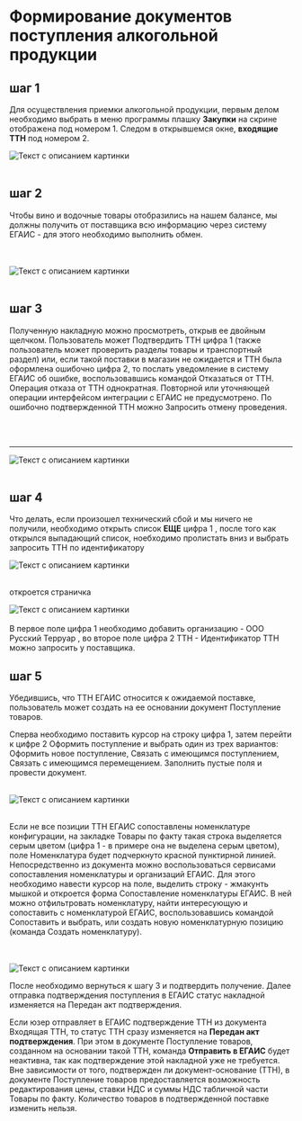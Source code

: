 # Формирование документов поступления алкогольной продукции

## шаг 1
Для осуществления приемки алкогольной продукции, первым делом необходимо выбрать в меню программы плашку **Закупки** на скрине отображена под номером 1. Следом в открывшемся окне, **входящие ТТН** под номером 2.

<image src="https://github.com/kharlakov-vv/Manual_1C/blob/main/scr/Приемка_1_Закупки_ЕГАИС_Входящиее%20ТТН.jpg?raw=true" alt="Текст с описанием картинки">

<br>
</br>

## шаг 2
Чтобы вино и водочные товары отобразились на нашем балансе, мы должны получить от поставщика всю информацию через систему ЕГАИС - для этого необходимо выполнить обмен. 

<br>

</br>
<image src="https://github.com/kharlakov-vv/Manual_1C/blob/main/scr/Приемка_1_ТТН_ОбменсЕГАИС.jpg?raw=true" alt="Текст с описанием картинки">
<br>

</br>

## шаг 3

Полученную накладную можно просмотреть, открыв ее двойным щелчком. Пользователь может Подтвердить ТТН цифра 1 (также пользователь может проверить разделы товары и транспортный раздел) или, если такой поставки в магазин не ожидается и ТТН была оформлена ошибочно цифра 2, то послать уведомление в
систему ЕГАИС об ошибке, воспользовавшись командой Отказаться от ТТН. Операция отказа от ТТН однократная. Повторной или уточняющей операции интерфейсом интеграции с ЕГАИС не предусмотрено. По ошибочно
подтвержденной ТТН можно Запросить отмену проведения.

<br>

</br>

---

<image src="https://github.com/kharlakov-vv/Manual_1C/blob/main/scr/Приемка_3_Закупки_ЕГАИС_Входящиее%20ТТН_подверждение%20или%20отказ.jpg?raw=true" alt="Текст с описанием картинки">
<br>

</br>

## шаг 4

Что делать, если произошел технический сбой и мы ничего не получили, необходимо открыть список **ЕЩЕ** цифра 1 , после того как открылся выпадающий список, ноебходимо пролистать вниз и выбрать запросить ТТН по идентификатору

<image src="https://github.com/kharlakov-vv/Manual_1C/blob/main/scr/Приемка_4_Закупки_ЕГАИС_Входящиее%20ТТН_ЕЩЕ_если_неПРИШЛО.jpg?raw=true" alt="Текст с описанием картинки">

<br>

</br>

откроется страничка

<image src="https://github.com/kharlakov-vv/Manual_1C/blob/main/scr/Приемка_4.2_Закупки_ЕГАИС_Входящиее%20ТТН_ЕЩЕ_если_неПРИШЛО.jpg?raw=true" alt="Текст с описанием картинки">
<br>

</br>
В первое поле цифра 1 необходимо добавить организацию -  ООО Русский Терруар , во второе поле цифра 2 ТТН - Идентификатор ТТН можно запросить у поставщика.


## шаг 5

Убедившись, что ТТН ЕГАИС относится к ожидаемой поставке, пользователь может создать на ее основании документ Поступление товаров. 

Сперва необходимо поставить курсор на строку цифра 1, затем перейти к цифре 2 Оформить поступление и выбрать один из трех вариантов: Оформить новое поступление, Связать с имеющимся поступлением, Связать с имеющимся перемещением. Заполнить пустые поля и провести документ.
<br>

</br>
<image src="https://github.com/kharlakov-vv/Manual_1C/blob/main/scr/Приемка_5_ЕГАИС_ПОСТУПЛЕНИЕ.jpg?raw=true" alt="Текст с описанием картинки">
<br>

</br>

Если не все позиции ТТН ЕГАИС сопоставлены номенклатуре конфигурации, на
закладке Товары по факту такая строка выделяется серым цветом (цифра 1 - в примере она не выделена серым цветом), поле Номенклатура будет подчеркнуто красной пунктирной линией. Непосредственно из документа можно воспользоваться сервисами сопоставления
номенклатуры и организаций ЕГАИС. Для этого необходимо навести курсор на поле, выделить строку - жмакунть мышкой и откроется форма Сопоставление номенклатуры ЕГАИС. В ней можно отфильтровать номенклатуру, найти интересующую и сопоставить с номенклатурой ЕГАИС, воспользовавшись командой Сопоставить и выбрать, или создать новую номенклатурную позицию (команда Создать номенклатуру).

<br>
</br>
<image src="https://github.com/kharlakov-vv/Manual_1C/blob/main/scr/Приемка_5_ЕГАИС_ПОСТУПЛЕНИЕ_СОПОСТАВЛЕНИЕ.jpg?raw=true" alt="Текст с описанием картинки"> 

После необходимо вернуться к шагу 3 и подтвердить получение. Далее отправка подтверждения поступления в ЕГАИС статус накладной изменяется на Передан акт подтверждения.

Если юзер отправляет в ЕГАИС подтверждение ТТН из документа Входящая ТТН, то статус ТТН сразу изменяется на **Передан акт подтверждения**. При этом в документе Поступление товаров, созданном на
основании такой ТТН, команда **Отправить в ЕГАИС** будет неактивна, так как подтверждение этой накладной уже не требуется. Вне зависимости от того, подтвержден ли документ-основание (ТТН), в документе Поступление
товаров предоставляется возможность редактирования цены, ставки НДС и суммы НДС табличной части Товары по факту. Количество товаров в подтвержденной поставке изменить нельзя. 